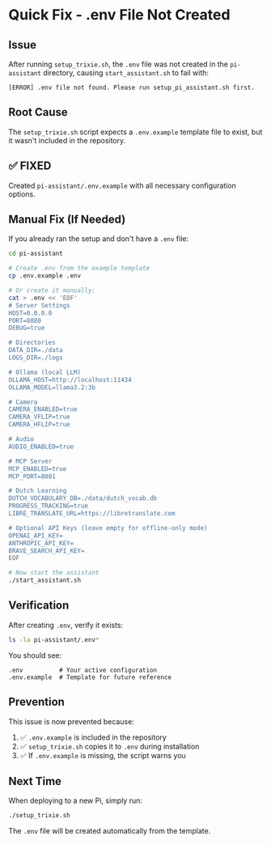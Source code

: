 # Quick Fix - .env File Not Created

## Issue
After running `setup_trixie.sh`, the `.env` file was not created in the `pi-assistant` directory, causing `start_assistant.sh` to fail with:

```
[ERROR] .env file not found. Please run setup_pi_assistant.sh first.
```

## Root Cause
The `setup_trixie.sh` script expects a `.env.example` template file to exist, but it wasn't included in the repository.

## ✅ FIXED
Created `pi-assistant/.env.example` with all necessary configuration options.

## Manual Fix (If Needed)

If you already ran the setup and don't have a `.env` file:

```bash
cd pi-assistant

# Create .env from the example template
cp .env.example .env

# Or create it manually:
cat > .env << 'EOF'
# Server Settings
HOST=0.0.0.0
PORT=8080
DEBUG=true

# Directories
DATA_DIR=./data
LOGS_DIR=./logs

# Ollama (local LLM)
OLLAMA_HOST=http://localhost:11434
OLLAMA_MODEL=llama3.2:3b

# Camera
CAMERA_ENABLED=true
CAMERA_VFLIP=true
CAMERA_HFLIP=true

# Audio
AUDIO_ENABLED=true

# MCP Server
MCP_ENABLED=true
MCP_PORT=8081

# Dutch Learning
DUTCH_VOCABULARY_DB=./data/dutch_vocab.db
PROGRESS_TRACKING=true
LIBRE_TRANSLATE_URL=https://libretranslate.com

# Optional API Keys (leave empty for offline-only mode)
OPENAI_API_KEY=
ANTHROPIC_API_KEY=
BRAVE_SEARCH_API_KEY=
EOF

# Now start the assistant
./start_assistant.sh
```

## Verification

After creating `.env`, verify it exists:

```bash
ls -la pi-assistant/.env*
```

You should see:
```
.env          # Your active configuration
.env.example  # Template for future reference
```

## Prevention

This issue is now prevented because:
1. ✅ `.env.example` is included in the repository
2. ✅ `setup_trixie.sh` copies it to `.env` during installation
3. ✅ If `.env.example` is missing, the script warns you

## Next Time

When deploying to a new Pi, simply run:

```bash
./setup_trixie.sh
```

The `.env` file will be created automatically from the template.
